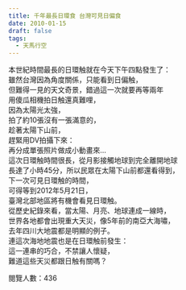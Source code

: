 ```yaml
---
title: 千年最長日環食 台灣可見日偏食
date: 2010-01-15
draft: false
tags:
  - 天馬行空
---
```

本世紀時間最長的日環触就在今天下午四點發生了：  
雖然台灣因為角度關係，只能看到日偏触，  
但難得一見的天文奇景，錯過這一次就要再等兩年  
用傻瓜相機拍日触還真難哩，  
因為太陽光太強，  
拍了約10張沒有一張滿意的，  
趁著太陽下山前，  
趕緊用DV拍攝下來：  
再分成單張照片做成小動畫來…  
這次日環触時間很長，從月影接觸地球到完全離開地球  
長達了小時45分，所以民眾在太陽下山前都還看得到，  
下一次可見日環触的時間，  
可得等到2012年5月21日，  
臺灣北部地區將有機會看見日環触。  
從歷史紀錄來看，當太陽、月亮、地球連成一線時，  
世界各地都會出現重大天災，像5年前的南亞大海嘯，  
去年四川大地震都是明顯的例子。  
連這次海地地震也是在日環触前發生：  
這一連串的巧合，不禁讓人懷疑，  
難道這些天災都跟日触有關嗎？  


閱覽人數：436